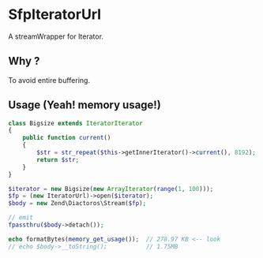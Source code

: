 SfpIteratorUrl
==============

A streamWrapper for Iterator.

## Why ?

To avoid entire buffering.

## Usage (Yeah! memory usage!)

```php
class Bigsize extends IteratorIterator
{
    public function current()
    {
        $str = str_repeat($this->getInnerIterator()->current(), 8192);
        return $str;
    }
}

$iterator = new Bigsize(new ArrayIterator(range(1, 100)));
$fp = (new IteratorUrl)->open($iterator);
$body = new Zend\Diactoros\Stream($fp);

// emit
fpassthru($body->detach());

echo formatBytes(memory_get_usage());  // 278.97 KB <-- look
// echo $body->__toString();           // 1.75MB
```